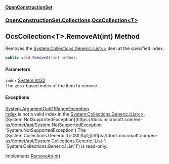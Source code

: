 #### [OpenConstructionSet](index.md 'index')
### [OpenConstructionSet.Collections](index.md#OpenConstructionSet_Collections 'OpenConstructionSet.Collections').[OcsCollection&lt;T&gt;](CpJitxHTJ7jJqLOu30sQbg.md 'OpenConstructionSet.Collections.OcsCollection&lt;T&gt;')
## OcsCollection&lt;T&gt;.RemoveAt(int) Method
Removes the [System.Collections.Generic.IList&lt;&gt;](https://docs.microsoft.com/en-us/dotnet/api/System.Collections.Generic.IList-1 'System.Collections.Generic.IList`1') item at the specified index.
```csharp
public void RemoveAt(int index);
```
#### Parameters
<a name='OpenConstructionSet_Collections_OcsCollection_T__RemoveAt(int)_index'></a>
`index` [System.Int32](https://docs.microsoft.com/en-us/dotnet/api/System.Int32 'System.Int32')  
The zero-based index of the item to remove.
  
#### Exceptions
[System.ArgumentOutOfRangeException](https://docs.microsoft.com/en-us/dotnet/api/System.ArgumentOutOfRangeException 'System.ArgumentOutOfRangeException')  
[index](QYvPhaX2ejmg59zOrF1LaA.md#OpenConstructionSet_Collections_OcsCollection_T__RemoveAt(int)_index 'OpenConstructionSet.Collections.OcsCollection&lt;T&gt;.RemoveAt(int).index') is not a valid index in the [System.Collections.Generic.IList&lt;&gt;](https://docs.microsoft.com/en-us/dotnet/api/System.Collections.Generic.IList-1 'System.Collections.Generic.IList`1').
[System.NotSupportedException](https://docs.microsoft.com/en-us/dotnet/api/System.NotSupportedException 'System.NotSupportedException')  
The [System.Collections.Generic.IList&lt;&gt;](https://docs.microsoft.com/en-us/dotnet/api/System.Collections.Generic.IList-1 'System.Collections.Generic.IList`1') is read-only.

Implements [RemoveAt(int)](https://docs.microsoft.com/en-us/dotnet/api/System.Collections.Generic.IList-1.RemoveAt#System_Collections_Generic_IList_1_RemoveAt_System_Int32_ 'System.Collections.Generic.IList`1.RemoveAt(System.Int32)')  
